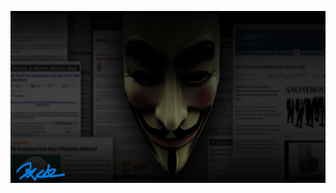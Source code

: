 <a href="https://github.com/pxcs/"><p align="center">
<img width="600" height="275" src="anonym.jpg">
</p></a>
